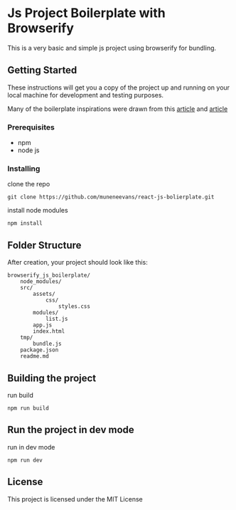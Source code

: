 # Js Project Boilerplate with Browserify
This is a very basic and simple js project using browserify for bundling.

## Getting Started
These instructions will get you a copy of the project up and running on your local machine for development and testing purposes.

Many of the boilerplate inspirations were drawn from this [article](https://advancedweb.hu/2017/01/31/browserify/) and [article](https://scotch.io/tutorials/getting-started-with-browserify)

### Prerequisites
* npm
* node js

### Installing
clone the repo
```
git clone https://github.com/muneneevans/react-js-bolierplate.git
```

install node modules
```
npm install
```
## Folder Structure
After creation, your project should look like this:

```
browserify_js_boilerplate/    
    node_modules/
    src/        
        assets/
            css/
                styles.css
        modules/
            list.js
        app.js
        index.html
    tmp/
        bundle.js
    package.json
    readme.md
```

## Building the project

run build
```
npm run build
```

## Run the project in dev mode

run in dev mode
```
npm run dev
```

## License

This project is licensed under the MIT License 


